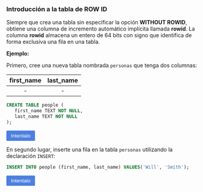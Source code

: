 ### Introducción a la tabla de ROW ID

Siempre que crea una tabla sin especificar la opción **WITHOUT ROWID**, obtiene una columna de incremento automático implícita llamada **rowid**. La columna **rowid** almacena un entero de 64 bits con signo que identifica de forma exclusiva una fila en una tabla.

**Ejemplo:**

Primero, cree una nueva tabla nombrada `personas` que tenga dos columnas: 

|first_name|last_name|
|:--------:|:-------:|
|    -     |    -    |




```sql
CREATE TABLE people (
   first_name TEXT NOT NULL,
   last_name TEXT NOT NULL
);

```


<a href="https://www.sqlitetutorial.net/tryit/query/sqlite-autoincrement/#1"><button name="button" style="border-radius: 5%; border: 0; background: #4D80DF; padding: 6px 12px; cursor: pointer; color: #fff">Intentalo</button></a>


En segundo lugar, inserte una fila en la tabla `personas` utilizando la declaración `INSERT`:



```sql
INSERT INTO people (first_name, last_name) VALUES('Will', 'Smith');
```

<a href="https://www.sqlitetutorial.net/tryit/query/sqlite-autoincrement/#1"><button name="button" style="border-radius: 5%; border: 0; background: #4D80DF; padding: 6px 12px; cursor: pointer; color: #fff">Intentalo</button></a>



